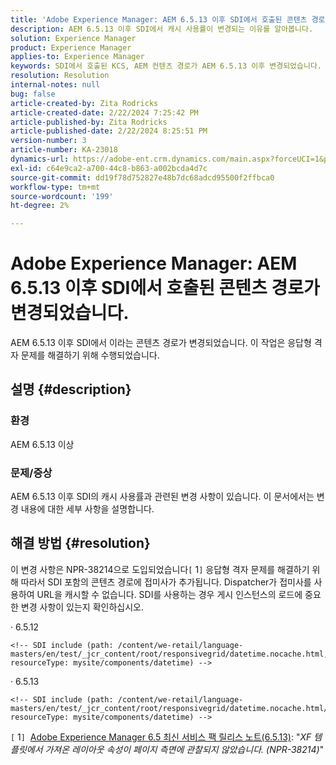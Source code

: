 ```yaml
---
title: 'Adobe Experience Manager: AEM 6.5.13 이후 SDI에서 호출된 콘텐츠 경로가 변경되었습니다.'
description: AEM 6.5.13 이후 SDI에서 캐시 사용률이 변경되는 이유를 알아봅니다.
solution: Experience Manager
product: Experience Manager
applies-to: Experience Manager
keywords: SDI에서 호출된 KCS, AEM 컨텐츠 경로가 AEM 6.5.13 이후 변경되었습니다.
resolution: Resolution
internal-notes: null
bug: false
article-created-by: Zita Rodricks
article-created-date: 2/22/2024 7:25:42 PM
article-published-by: Zita Rodricks
article-published-date: 2/22/2024 8:25:51 PM
version-number: 3
article-number: KA-23018
dynamics-url: https://adobe-ent.crm.dynamics.com/main.aspx?forceUCI=1&pagetype=entityrecord&etn=knowledgearticle&id=64c15a26-b8d1-ee11-9079-6045bd0061cb
exl-id: c64e9ca2-a700-44c8-b863-a002bcda4d7c
source-git-commit: dd19f78d752827e48b7dc68adcd95500f2ffbca0
workflow-type: tm+mt
source-wordcount: '199'
ht-degree: 2%

---
```


# Adobe Experience Manager: AEM 6.5.13 이후 SDI에서 호출된 콘텐츠 경로가 변경되었습니다.


AEM 6.5.13 이후 SDI에서 이라는 콘텐츠 경로가 변경되었습니다. 이 작업은 응답형 격자 문제를 해결하기 위해 수행되었습니다.

## 설명 {#description}


### <b>환경</b>

AEM 6.5.13 이상

### 문제/증상

AEM 6.5.13 이후 SDI의 캐시 사용률과 관련된 변경 사항이 있습니다. 이 문서에서는 변경 내용에 대한 세부 사항을 설명합니다.


## 해결 방법 {#resolution}


이 변경 사항은 NPR-38214으로 도입되었습니다`[` 1`]`  응답형 격자 문제를 해결하기 위해 따라서 SDI 포함의 콘텐츠 경로에 접미사가 추가됩니다. Dispatcher가 접미사를 사용하여 URL을 캐시할 수 없습니다. SDI를 사용하는 경우 게시 인스턴스의 로드에 중요한 변경 사항이 있는지 확인하십시오.

· 6.5.12




```
<!-- SDI include (path: /content/we-retail/language-masters/en/test/_jcr_content/root/responsivegrid/datetime.nocache.html, resourceType: mysite/components/datetime) -->
```




· 6.5.13




```
<!-- SDI include (path: /content/we-retail/language-masters/en/test/_jcr_content/root/responsivegrid/datetime.nocache.html/mysite/components/datetime, resourceType: mysite/components/datetime) -->
```




`[` 1`]`  [Adobe Experience Manager 6.5 최신 서비스 팩 릴리스 노트(6.5.13)](https://experienceleague.adobe.com/docs/experience-manager-65/content/release-notes/service-pack/6-5-13.html): &quot;*XF 템플릿에서 가져온 레이아웃 속성이 페이지 측면에 관찰되지 않았습니다. (NPR-38214)*&quot;

